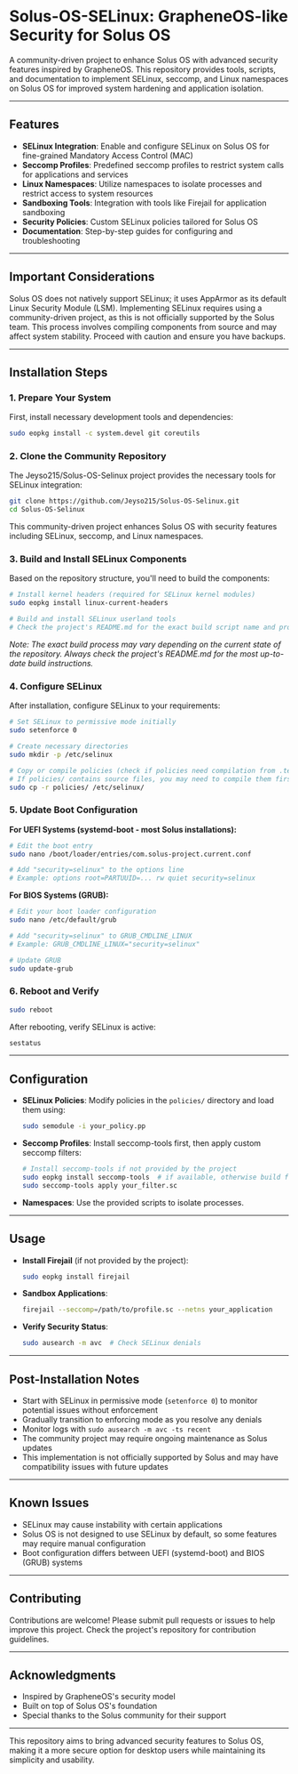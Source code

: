 # **Solus-OS-SELinux: GrapheneOS-like Security for Solus OS**

A community-driven project to enhance Solus OS with advanced security features inspired by GrapheneOS. This repository provides tools, scripts, and documentation to implement SELinux, seccomp, and Linux namespaces on Solus OS for improved system hardening and application isolation.

---

## **Features**

- **SELinux Integration**: Enable and configure SELinux on Solus OS for fine-grained Mandatory Access Control (MAC)
- **Seccomp Profiles**: Predefined seccomp profiles to restrict system calls for applications and services
- **Linux Namespaces**: Utilize namespaces to isolate processes and restrict access to system resources
- **Sandboxing Tools**: Integration with tools like Firejail for application sandboxing
- **Security Policies**: Custom SELinux policies tailored for Solus OS
- **Documentation**: Step-by-step guides for configuring and troubleshooting

---

## **Important Considerations**

Solus OS does not natively support SELinux; it uses AppArmor as its default Linux Security Module (LSM). Implementing SELinux requires using a community-driven project, as this is not officially supported by the Solus team. This process involves compiling components from source and may affect system stability. Proceed with caution and ensure you have backups.

---

## **Installation Steps**

### 1. Prepare Your System

First, install necessary development tools and dependencies:

```bash
sudo eopkg install -c system.devel git coreutils
```

### 2. Clone the Community Repository

The Jeyso215/Solus-OS-Selinux project provides the necessary tools for SELinux integration:

```bash
git clone https://github.com/Jeyso215/Solus-OS-Selinux.git
cd Solus-OS-Selinux
```

This community-driven project enhances Solus OS with security features including SELinux, seccomp, and Linux namespaces.

### 3. Build and Install SELinux Components

Based on the repository structure, you'll need to build the components:

```bash
# Install kernel headers (required for SELinux kernel modules)
sudo eopkg install linux-current-headers

# Build and install SELinux userland tools
# Check the project's README.md for the exact build script name and process
```

*Note: The exact build process may vary depending on the current state of the repository. Always check the project's README.md for the most up-to-date build instructions.*

### 4. Configure SELinux

After installation, configure SELinux to your requirements:

```bash
# Set SELinux to permissive mode initially
sudo setenforce 0

# Create necessary directories
sudo mkdir -p /etc/selinux

# Copy or compile policies (check if policies need compilation from .te to .pp format)
# If policies/ contains source files, you may need to compile them first
sudo cp -r policies/ /etc/selinux/
```

### 5. Update Boot Configuration

**For UEFI Systems (systemd-boot - most Solus installations):**
```bash
# Edit the boot entry
sudo nano /boot/loader/entries/com.solus-project.current.conf

# Add "security=selinux" to the options line
# Example: options root=PARTUUID=... rw quiet security=selinux
```

**For BIOS Systems (GRUB):**
```bash
# Edit your boot loader configuration
sudo nano /etc/default/grub

# Add "security=selinux" to GRUB_CMDLINE_LINUX
# Example: GRUB_CMDLINE_LINUX="security=selinux"

# Update GRUB
sudo update-grub
```

### 6. Reboot and Verify

```bash
sudo reboot
```

After rebooting, verify SELinux is active:

```bash
sestatus
```

---

## **Configuration**

- **SELinux Policies**: Modify policies in the ```policies/``` directory and load them using:
  ```bash
  sudo semodule -i your_policy.pp
  ```
- **Seccomp Profiles**: Install seccomp-tools first, then apply custom seccomp filters:
  ```bash
  # Install seccomp-tools if not provided by the project
  sudo eopkg install seccomp-tools  # if available, otherwise build from source
  sudo seccomp-tools apply your_filter.sc
  ```
- **Namespaces**: Use the provided scripts to isolate processes.

---

## **Usage**

- **Install Firejail** (if not provided by the project):
  ```bash
  sudo eopkg install firejail
  ```
- **Sandbox Applications**:
  ```bash
  firejail --seccomp=/path/to/profile.sc --netns your_application
  ```
- **Verify Security Status**:
  ```bash
  sudo ausearch -m avc  # Check SELinux denials
  ```

---

## **Post-Installation Notes**

- Start with SELinux in permissive mode (```setenforce 0```) to monitor potential issues without enforcement
- Gradually transition to enforcing mode as you resolve any denials
- Monitor logs with ```sudo ausearch -m avc -ts recent```
- The community project may require ongoing maintenance as Solus updates
- This implementation is not officially supported by Solus and may have compatibility issues with future updates

---

## **Known Issues**

- SELinux may cause instability with certain applications
- Solus OS is not designed to use SELinux by default, so some features may require manual configuration
- Boot configuration differs between UEFI (systemd-boot) and BIOS (GRUB) systems

---

## **Contributing**

Contributions are welcome! Please submit pull requests or issues to help improve this project. Check the project's repository for contribution guidelines.

---

## **Acknowledgments**

- Inspired by GrapheneOS's security model
- Built on top of Solus OS's foundation
- Special thanks to the Solus community for their support

---

This repository aims to bring advanced security features to Solus OS, making it a more secure option for desktop users while maintaining its simplicity and usability.
